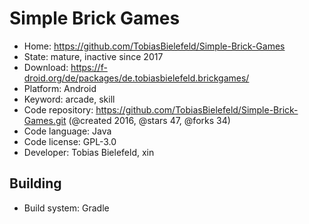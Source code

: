 # Simple Brick Games

- Home: https://github.com/TobiasBielefeld/Simple-Brick-Games
- State: mature, inactive since 2017
- Download: https://f-droid.org/de/packages/de.tobiasbielefeld.brickgames/
- Platform: Android
- Keyword: arcade, skill
- Code repository: https://github.com/TobiasBielefeld/Simple-Brick-Games.git (@created 2016, @stars 47, @forks 34)
- Code language: Java
- Code license: GPL-3.0
- Developer: Tobias Bielefeld, xin

## Building

- Build system: Gradle
